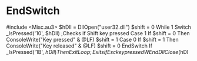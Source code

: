 # EndSwitch
#include &lt;Misc.au3>  $hDll = DllOpen("user32.dll") $shift = 0  While 1    Switch _IsPressed('10', $hDll) ;Checks if Shift key pressed       Case 1          If $shift = 0 Then ConsoleWrite("Key pressed" &amp; @LF)          $shift = 1       Case 0          If $shift = 1 Then ConsoleWrite("Key released" &amp; @LF)          $shift = 0    EndSwitch    If _IsPressed('1B', $hDll) Then ExitLoop ;Exits if Esc key pressed WEnd DllClose($hDl
